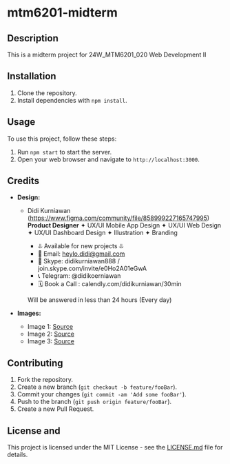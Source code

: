 # mtm6201-midterm

## Description
This is a midterm project for 24W_MTM6201_020 Web Development II

## Installation
1. Clone the repository.
2. Install dependencies with `npm install`.

## Usage
To use this project, follow these steps:
1. Run `npm start` to start the server.
2. Open your web browser and navigate to `http://localhost:3000`.

## Credits
- **Design:** 
  - Didi Kurniawan (https://www.figma.com/community/file/858999227165747995)
    **Product Designer**
     ✦ UX/UI Mobile App Design
     ✦ UX/UI Web Design
     ✦ UX/UI Dashboard Design
     ✦ Illustration
     ✦ Branding

    - ⥥ Available for new projects ⥥
    - 📩 Email: heylo.didi@gmail.com
    - 💬 Skype: didikurniawan888 / join.skype.com/invite/e0Ho2A01eGwA
    - 📞 Telegram: @didikoerniawan
    - 🗓 Book a Call : calendly.com/didikurniawan/30min

    Will be answered in less than 24 hours (Every day)

- **Images:**
  - Image 1: [Source](https://example.com/image1)
  - Image 2: [Source](https://example.com/image2)
  - Image 3: [Source](https://example.com/image3)

## Contributing
1. Fork the repository.
2. Create a new branch (`git checkout -b feature/fooBar`).
3. Commit your changes (`git commit -am 'Add some fooBar'`).
4. Push to the branch (`git push origin feature/fooBar`).
5. Create a new Pull Request.


## License and 
This project is licensed under the MIT License - see the [LICENSE.md](LICENSE.md) file for details.